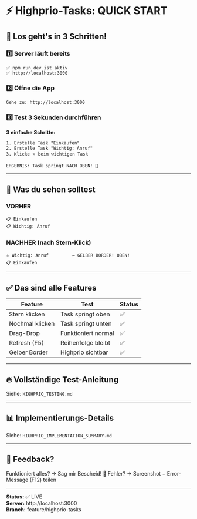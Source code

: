 # ⚡ Highprio-Tasks: QUICK START

## 🚀 Los geht's in 3 Schritten!

### 1️⃣ Server läuft bereits
```
✅ npm run dev ist aktiv
✅ http://localhost:3000
```

### 2️⃣ Öffne die App
```
Gehe zu: http://localhost:3000
```

### 3️⃣ Test 3 Sekunden durchführen

**3 einfache Schritte:**

```
1. Erstelle Task "Einkaufen"
2. Erstelle Task "Wichtig: Anruf"  
3. Klicke ⭐ beim wichtigen Task

ERGEBNIS: Task springt NACH OBEN! 🚀
```

---

## 🎯 Was du sehen solltest

### VORHER
```
📋 Einkaufen
📋 Wichtig: Anruf
```

### NACHHER (nach Stern-Klick)
```
⭐ Wichtig: Anruf         ← GELBER BORDER! OBEN!
📋 Einkaufen
```

---

## ✅ Das sind alle Features

| Feature | Test | Status |
|---------|------|--------|
| Stern klicken | Task springt oben | ✅ |
| Nochmal klicken | Task springt unten | ✅ |
| Drag-Drop | Funktioniert normal | ✅ |
| Refresh (F5) | Reihenfolge bleibt | ✅ |
| Gelber Border | Highprio sichtbar | ✅ |

---

## 🔥 Vollständige Test-Anleitung

Siehe: `HIGHPRIO_TESTING.md`

---

## 📊 Implementierungs-Details

Siehe: `HIGHPRIO_IMPLEMENTATION_SUMMARY.md`

---

## 💬 Feedback?

Funktioniert alles? → Sag mir Bescheid! 🎉
Fehler? → Screenshot + Error-Message (F12) teilen

---

**Status:** ✅ LIVE  
**Server:** http://localhost:3000  
**Branch:** feature/highprio-tasks

